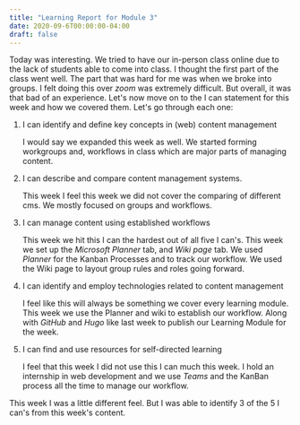```yaml
---
title: "Learning Report for Module 3"
date: 2020-09-6T00:00:00-04:00
draft: false
---
```


Today was interesting. We tried to have our in-person class online due to the lack of students able to come into class. I thought the first part
of the class went well. The part that was hard for me was when we broke into groups. I felt doing this over *zoom* was extremely difficult. 
But overall, it was that bad of an experience. Let's now move on to the I can statement for this week and how we covered them.
Let's go through each one: 

1. I can identify and define key concepts in (web) content management
    
   I would say we expanded this week as well. We started forming workgroups and, 
   workflows in class which are major parts of managing content.

2. I can describe and compare content management systems.

   This week I feel this week we did not cover the comparing of different cms. We mostly focused on groups
   and workflows.
  
3. I can manage content using established workflows

   This week we hit this I can the hardest out of all five I can's. This week we set up the *Microsoft Planner* tab, and *Wiki page* tab. 
   We used *Planner* for the Kanban Processes and to track our workflow. We used the Wiki page to layout group rules and roles going forward.
   
4. I can identify and employ technologies related to content management
    
   I feel like this will always be something we cover every learning module. This week we use the Planner and wiki to establish our workflow. 
   Along with *GitHub* and *Hugo* like last week to publish our Learning Module for the week.
   
5. I can find and use resources for self-directed learning
    
    I feel that this week I did not use this I can much this week. I hold an internship in web development and we use *Teams* and the KanBan process
    all the time to manage our workflow.
    
This week I was a little different feel. But I was able to identify 3 of the 5 I can's from this week's content.
